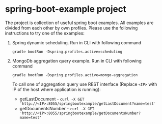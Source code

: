 # spring-boot-example project

The project is collection of useful spring boot examples. All examples are divided from each other by own profiles.
Please use the following instructions to try one of the examples:
1. Spring dynamic scheduling. Run in CLI with following command 
    ```
    gradle bootRun -Dspring.profiles.active=scheduling 
    ```
    
2. MongoDb aggregation query example. Run in CLI with following command 
     ```
     gradle bootRun -Dspring.profiles.active=mongo-aggregation 
     ```
    To call one of aggregation query use REST interface (Replace `<IP>` with IP of the host where application is running):
    * getLastDocument - ` curl -X GET 'http://<IP>:8055/springbootexample/getLastDocument?name=test' `
    * getDocumentsNumber - ` curl -X GET 'http://<IP>:8055/springbootexample/getDocumentsNumber?name=test' `